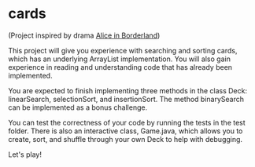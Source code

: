 # cards

(Project inspired by drama [Alice in Borderland](https://www.youtube.com/watch?v=49_44FFKZ1M))

This project will give you experience with searching and sorting
cards, which has an underlying ArrayList implementation. You will
also gain experience in reading and understanding code that has
already been implemented.

You are expected to finish implementing three methods in the class
Deck: linearSearch, selectionSort, and insertionSort. The method
binarySearch can be implemented as a bonus challenge.

You can test the correctness of your code by running the tests in
the test folder. There is also an interactive class, Game.java,
which allows you to create, sort, and shuffle through your own
Deck to help with debugging.

Let's play!